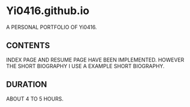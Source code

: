 # Yi0416.github.io
A PERSONAL PORTFOLIO OF Yi0416.

## CONTENTS
INDEX PAGE AND RESUME PAGE HAVE BEEN IMPLEMENTED. HOWEVER THE SHORT BIOGRAPHY I USE A EXAMPLE SHORT BIOGRAPHY.

## DURATION
ABOUT 4 TO 5 HOURS.
